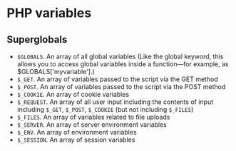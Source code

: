 # PHP variables

## Superglobals

- `$GLOBALS`. An array of all global variables (Like the global keyword, this allows you to
access global variables inside a function—for example, as $GLOBALS['myvariable'].)
- `$_GET`. An array of variables passed to the script via the GET method
- `$_POST`. An array of variables passed to the script via the POST method
- `$_COOKIE`. An array of cookie variables
- `$_REQUEST`. An array of all user input including the contents of input including `$_GET`, `$_POST`, `$_COOKIE` (but not including `$_FILES`)
- `$_FILES`. An array of variables related to file uploads
- `$_SERVER`. An array of server environment variables
- `$_ENV`. An array of environment variables
- `$_SESSION`. An array of session variables
